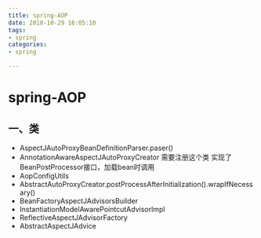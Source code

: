 ```yaml
---
title: spring-AOP
date: 2018-10-29 16:05:10
tags:
- spring 
categories:
- spring

---
```


# spring-AOP

## 一、类

- AspectJAutoProxyBeanDefinitionParser.paser()
- AnnotationAwareAspectJAutoProxyCreator  需要注册这个类 实现了 BeanPostProcessor接口，加载bean时调用
- AopConfigUtils
- AbstractAutoProxyCreator.postProcessAfterInitialization().wrapIfNecessary()
- BeanFactoryAspectJAdvisorsBuilder
- InstantiationModelAwarePointcutAdvisorImpl
- ReflectiveAspectJAdvisorFactory
- AbstractAspectJAdvice